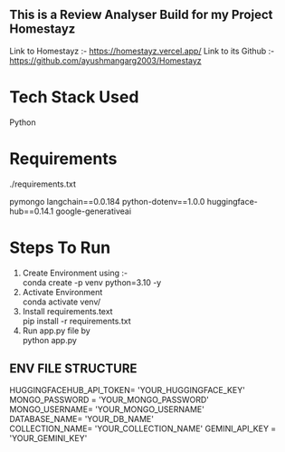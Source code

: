 ## This is a Review Analyser Build for my Project Homestayz

Link to Homestayz :- https://homestayz.vercel.app/
Link to its Github :- https://github.com/ayushmangarg2003/Homestayz

# Tech Stack Used

Python

# Requirements

./requirements.txt

pymongo
langchain==0.0.184
python-dotenv==1.0.0
huggingface-hub==0.14.1
google-generativeai

# Steps To Run

1. Create Environment using :-  
   conda create -p venv python=3.10 -y
2. Activate Environment  
   conda activate venv/
3. Install requirements.text  
   pip install -r requirements.txt
4. Run app.py file by  
   python app.py

## ENV FILE STRUCTURE

HUGGINGFACEHUB_API_TOKEN= 'YOUR_HUGGINGFACE_KEY'  
MONGO_PASSWORD = 'YOUR_MONGO_PASSWORD'  
MONGO_USERNAME= 'YOUR_MONGO_USERNAME'  
DATABASE_NAME= 'YOUR_DB_NAME'  
COLLECTION_NAME= 'YOUR_COLLECTION_NAME'
GEMINI_API_KEY = 'YOUR_GEMINI_KEY'